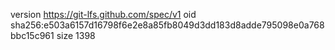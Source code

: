 version https://git-lfs.github.com/spec/v1
oid sha256:e503a6157d16798f6e2e8a85fb8049d3dd183d8adde795098e0a768bbc15c961
size 1398
